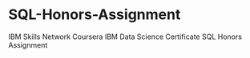 # SQL-Honors-Assignment
IBM Skills Network Coursera IBM Data Science Certificate SQL Honors Assignment 
